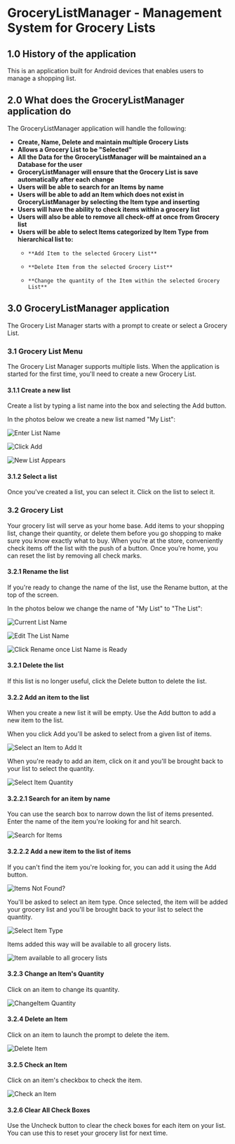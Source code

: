 # GroceryListManager - Management System for Grocery Lists #

## 1.0 History of the application #

This is an application built for Android devices that enables users to manage a shopping list.

## 2.0 What does the GroceryListManager application do #

The GroceryListManager application will handle the following:

 - **Create, Name, Delete and maintain multiple Grocery Lists**
 - **Allows a Grocery List to be "Selected"** 
 - **All the Data for the GroceryListManager will be maintained an a Database for the user**
 - **GroceryListManager will ensure that the Grocery List is save automatically after each change** 
 - **Users will be able to search  for an Items by name**
 - **Users will be able to add an Item which does not exist in GroceryListManager by selecting the Item type  and inserting**
 - **Users will have the ability to check items within a grocery list**
 - **Users will also be able to remove all check-off at once from Grocery list**  
 - **Users will be able to select Items categorized by Item Type from hierarchical list to:**
	-     **Add Item to the selected Grocery List**
	-     **Delete Item from the selected Grocery List**
	-     **Change the quantity of the Item within the selected Grocery List**

## 3.0 GroceryListManager application ##

The Grocery List Manager starts with a prompt to create or select a Grocery List.


### 3.1 Grocery List Menu ###
   The Grocery List Manager supports multiple lists. When the application is started for the first time, you'll need to create a new Grocery List.

#### 3.1.1 Create a new list  

Create a list by typing a list name into the box and selecting the Add button.

In the photos below we create a new list named "My List":


![Enter List Name](./Docs/UserManualImages/Create-New-Grocery-List1.PNG)


![Click Add](./Docs/UserManualImages/Create-New-Grocery-List2.PNG)


![New List Appears](./Docs/UserManualImages/Create-New-Grocery-List3.PNG)

#### 3.1.2 Select a list  

Once you've created a list, you can select it. Click on the list to select it.

### 3.2 Grocery List ###

Your grocery list will serve as your home base. Add items to your shopping list, change their quantity, or delete them before you go shopping to make sure you know exactly what to buy.
When you're at the store, conveniently check items off the list with the push of a button. 
Once you're home, you can reset the list by removing all check marks.  

#### 3.2.1 Rename the list
If you're ready to change the name of the list, use the Rename button, at the top of the screen.

In the photos below we change the name of "My List" to "The List":


![Current List Name](./Docs/UserManualImages/Rename-Grocery-List1.PNG)

![Edit The List Name](./Docs/UserManualImages/Rename-Grocery-List2.PNG)

![Click Rename once List Name is Ready](./Docs/UserManualImages/Rename-Grocery-List3.PNG)

#### 3.2.1 Delete the list

If this list is no longer useful, click the Delete button to delete the list.

#### 3.2.2 Add an item to the list

When you create a new list it will be empty. Use the Add button to add a new item to the list.

When you click Add you'll be asked to select from a given list of items.

![Select an Item to Add It](./Docs/UserManualImages/Add-Item-To-Grocery-List.PNG)

When you're ready to add an item, click on it and you'll be brought back to your list to select the quantity.

![Select Item Quantity](./Docs/UserManualImages/Select-Item-Quantity.PNG)


#### 3.2.2.1 Search for an item by name

You can use the search box to narrow down the list of items presented. Enter the name of the item you're looking for and hit search.  

![Search for Items](./Docs/UserManualImages/Search-For-Items-To-Add-To-Grocery-List.PNG)


#### 3.2.2.2 Add a new item to the list of items

If you can't find the item you're looking for, you can add it using the Add button.

![Items Not Found?](./Docs/UserManualImages/Search-Item-Not-Found.PNG)

You'll be asked to select an item type. Once selected, the item will be added your grocery list and you'll be brought back to your list to select the quantity.

![Select Item Type](./Docs/UserManualImages/Select-Item-Type.PNG)

Items added this way will be available to all grocery lists. 

![Item available to all grocery lists](./Docs/UserManualImages/Item-Added-To-Item-List.PNG)

#### 3.2.3 Change an Item's Quantity

Click on an item to change its quantity.

![ChangeItem Quantity](./Docs/UserManualImages/Select-Item-Quantity.PNG)

#### 3.2.4 Delete an Item

Click on an item to launch the prompt to delete the item.

![Delete Item](./Docs/UserManualImages/Select-Item-Quantity.PNG)

#### 3.2.5  Check an Item

Click on an item's checkbox to check the item.

![Check an Item](./Docs/UserManualImages/Item-Checked.PNG)

#### 3.2.6 Clear All Check Boxes

Use the Uncheck button to clear the check boxes for each item on your list. You can use this to reset your grocery list for next time.